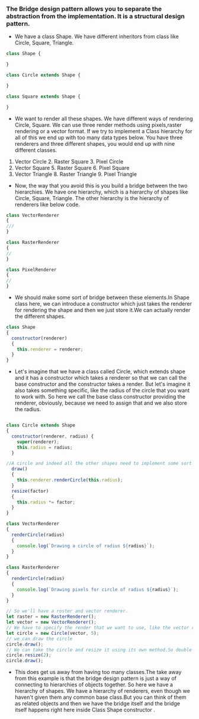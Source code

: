### The Bridge design pattern allows you to separate the abstraction from the implementation. It is a structural design pattern.

- We have a class Shape. We have different inheritors from class like Circle, Square, Triangle.

```Javascript
class Shape {

}

class Circle extends Shape {

}

class Square extends Shape {

}
```

- We want to render all these shapes. We have different ways of rendering Circle, Square. We can use three render methods using pixels,raster rendering or a vector format. If we try to implement a Class hierarchy for all of this we end up with too many data types below. You have three renderers and three different shapes, you would end up with nine different classes.

1. Vector Circle 2. Raster Square 3. Pixel Circle
2. Vector Square 5. Raster Square 6. Pixel Square
3. Vector Triangle 8. Raster Triangle 9. Pixel Triangle

- Now, the way that you avoid this is you build a bridge between the two hierarchies. We have one hierarchy, which is a hierarchy of shapes like Circle, Square, Triangle. The other hierarchy is the hierarchy of renderers like below code.

```Javascript
class VectorRenderer
{
///
}

class RasterRenderer
{
//
}

class PixelRenderer
{
//
}

```

- We should make some sort of bridge between these elements.In Shape class here, we can introduce a constructor which just takes the renderer for rendering the shape and then we just store it.We can actually render the different shapes.

```Javascript
class Shape
{
  constructor(renderer)
  {
    this.renderer = renderer;
  }
}
```

- Let's imagine that we have a class called Circle, which extends shape and it has a constructor which takes a renderer so that we can call the base constructor and the constructor takes a render.
  But let's imagine it also takes something specific, like the radius of the circle that you want to
  work with. So here we call the base class constructor providing the renderer, obviously, because we need to assign that and we also store the radius.

```Javascript

class Circle extends Shape
{
  constructor(renderer, radius) {
    super(renderer);
    this.radius = radius;
  }

//A circle and indeed all the other shapes need to implement some sort of method called draw. So there's the renderer and we're going to render a circle around a circle of a given radius.
  draw()
  {
    this.renderer.renderCircle(this.radius);
  }
  resize(factor)
  {
    this.radius *= factor;
  }
}
```

```Javascript
class VectorRenderer
{
  renderCircle(radius)
  {
    console.log(`Drawing a circle of radius ${radius}`);
  }
}

class RasterRenderer
{
  renderCircle(radius)
  {
    console.log(`Drawing pixels for circle of radius ${radius}`);
  }
}
```

```Javascript
// So we'll have a roster and vector renderer.
let raster = new RasterRenderer();
let vector = new VectorRenderer();
// We have to specify the render that we want to use, like the vector render, for example, and then specify the radius as well.
let circle = new Circle(vector, 5);
// we can draw the circle
circle.draw();
// We can take the circle and resize it using its own method.So double the radius and then draw the circle again.
circle.resize(2);
circle.draw();
```

- This does get us away from having too many classes.The take away from this example is that the bridge design pattern is just a way of connecting to hierarchies of objects together. So here we have a hierarchy of shapes. We have a hierarchy of renderers, even though we haven't given them any common base class.But you can think of them as related objects and then we have the bridge itself and the bridge itself happens right here inside Class Shape constructor .
